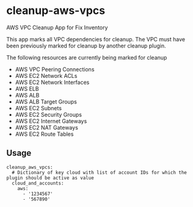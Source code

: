 # cleanup-aws-vpcs
AWS VPC Cleanup App for Fix Inventory

This app marks all VPC dependencies for cleanup. The VPC must have been previously marked for cleanup by another cleanup plugin.

The following resources are currently being marked for cleanup

- AWS VPC Peering Connections
- AWS EC2 Network ACLs
- AWS EC2 Network Interfaces
- AWS ELB
- AWS ALB
- AWS ALB Target Groups
- AWS EC2 Subnets
- AWS EC2 Security Groups
- AWS EC2 Internet Gateways
- AWS EC2 NAT Gateways
- AWS EC2 Route Tables

## Usage

```
cleanup_aws_vpcs:
  # Dictionary of key cloud with list of account IDs for which the plugin should be active as value
  cloud_and_accounts:
    aws:
      - '1234567'
      - '567890'
```
